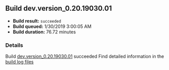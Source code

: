 ## Build dev.version_0.20.19030.01
- **Build result:** `succeeded`
- **Build queued:** 1/30/2019 3:00:05 AM
- **Build duration:** 76.72 minutes
### Details
Build [dev.version_0.20.19030.01](https://winappstudio.visualstudio.com/web/build.aspx?pcguid=a4ef43be-68ce-4195-a619-079b4d9834c2&builduri=vstfs%3a%2f%2f%2fBuild%2fBuild%2f26994) succeeded
Find detailed information in the [build log files](https://uwpctdiags.blob.core.windows.net/buildlogs/dev.version_0.20.19030.01_logs.zip)
